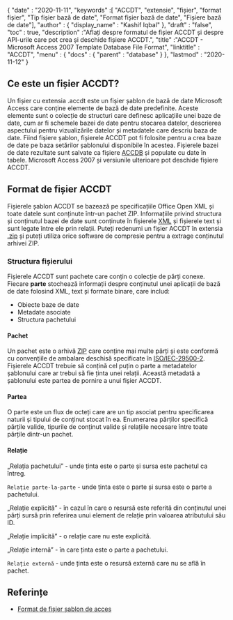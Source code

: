 {
  "date" : "2020-11-11",
  "keywords" :[ "ACCDT", "extensie", "fișier", "format fișier", "Tip fișier bază de date", "Format fișier bază de date", "Fișiere bază de date"],
  "author" : {
    "display_name" : "Kashif Iqbal"
},
  "draft" : "false",
  "toc" : true,
  "description" :"Aflați despre formatul de fișier ACCDT și despre API-urile care pot crea și deschide fișiere ACCDT.",
  "title" :"ACCDT - Microsoft Access 2007 Template Database File Format",
  "linktitle" : "ACCDT",
  "menu" : {
    "docs" : {
      "parent" : "database"
}
},
  "lastmod" : "2020-11-12"
}

## Ce este un fișier ACCDT?

Un fișier cu extensia .accdt este un fișier șablon de bază de date Microsoft Access care conține elemente de bază de date predefinite. Aceste elemente sunt o colecție de structuri care definesc aplicațiile unei baze de date, cum ar fi schemele bazei de date pentru stocarea datelor, descrierea aspectului pentru vizualizările datelor și metadatele care descriu baza de date. Fiind fișiere șablon, fișierele ACCDT pot fi folosite pentru a crea baze de date pe baza setărilor șablonului disponibile în acestea. Fișierele bazei de date rezultate sunt salvate ca fișiere [ACCDB](/ro/database/accdb/) și populate cu date în tabele. Microsoft Access 2007 și versiunile ulterioare pot deschide fișiere ACCDT.

## Format de fișier ACCDT

Fișierele șablon ACCDT se bazează pe specificațiile Office Open XML și toate datele sunt conținute într-un pachet ZIP. Informațiile privind structura și conținutul bazei de date sunt conținute în fișierele [XML](/ro/web/xml/) și fișierele text și sunt legate între ele prin relații. Puteți redenumi un fișier ACCDT în extensia [.zip](/ro/compression/zip/) și puteți utiliza orice software de compresie pentru a extrage conținutul arhivei ZIP.

### Structura fișierului

Fișierele ACCDT sunt pachete care conțin o colecție de părți conexe. Fiecare **parte** stochează informații despre conținutul unei aplicații de bază de date folosind XML, text și formate binare, care includ:

* Obiecte baze de date
* Metadate asociate
* Structura pachetului

#### Pachet

Un pachet este o arhivă [ZIP](/ro/compression/zip/) care conține mai multe părți și este conformă cu convențiile de ambalare deschisă specificate în [ISO/IEC-29500-2](https://www.iso.org/standard/51459.html). Fișierele ACCDT trebuie să conțină cel puțin o parte a metadatelor șablonului care ar trebui să fie ținta unei relații. Această metadată a șablonului este partea de pornire a unui fișier ACCDT.

#### Partea

O parte este un flux de octeți care are un tip asociat pentru specificarea naturii și tipului de conținut stocat în ea. Enumerarea părților specifică părțile valide, tipurile de conținut valide și relațiile necesare între toate părțile dintr-un pachet.

#### Relație

„Relația pachetului” - unde ținta este o parte și sursa este pachetul ca întreg.

`Relație parte-la-parte` - unde ținta este o parte și sursa este o parte a pachetului.

„Relație explicită” - în cazul în care o resursă este referită din conținutul unei părți sursă prin referirea unui element de relație prin valoarea atributului său ID.

„Relație implicită” - o relație care nu este explicită.

„Relație internă” - în care ținta este o parte a pachetului.

`Relație externă` - unde ținta este o resursă externă care nu se află în pachet.

## Referințe ##

* [Format de fișier șablon de acces](https://learn.microsoft.com/en-us/openspecs/sharepoint_protocols/ms-accdt/0a4a68d7-7a85-4a27-ad74-730db57862d7)

